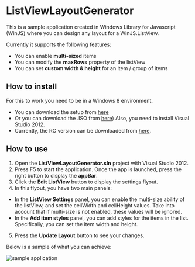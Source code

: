 ListViewLayoutGenerator
=======================

This is a sample application created in Windows Library for Javascript (WinJS) where you can design any layout for a WinJS.ListView.

Currently it supports the following features:
 * You can enable **multi-sized** items
 * You can modify the **maxRows** property of the listView
 * You can set **custom width & height** for an item / group of items

## How to install

For this to work you need to be in a Windows 8 environment.
 * You can download the setup from [here](http://windows.microsoft.com/en-US/windows-8/download)
 * Or you can download the .ISO from [here](http://windows.microsoft.com/en-US/windows-8/iso/))
Also, you need to install Visual Studio 2012.
 * Currently, the RC version can be downloaded from [here](http://www.microsoft.com/visualstudio/11/en-us).

## How to use

1. Open the **ListViewLayoutGenerator.sln** project with Visual Studio 2012.
2. Press F5 to start the application. Once the app is launched, press the right button to display the **appBar**.
3. Click the **Edit ListView** button to display the settings flyout.
4. In this flyout, you have two main panels:
 * In the **ListView Settings** panel, you can enable the multi-size ability of the listView, and set the cellWidth and cellHeight values. Take into account that if multi-size is not enabled, these values will be ignored.
 * In the **Add item styles** panel, you can add styles for the items in the list. Specifically, you can set the item width and height.

5. Press the **Update Layout** button to see your changes. 


Below is a sample of what you can achieve:

![sample application](https://github.com/nanovazquez/listview-layout-generator/raw/master/sample.png)